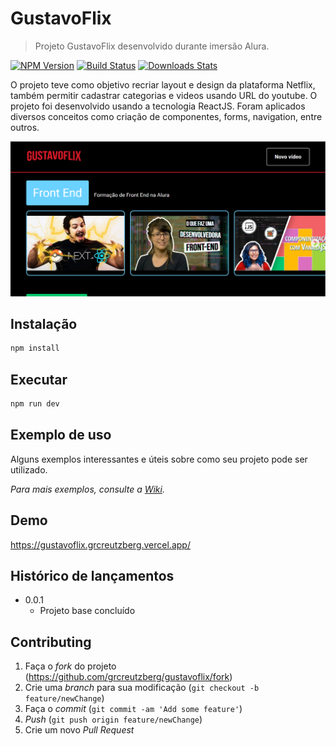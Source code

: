 # GustavoFlix
> Projeto GustavoFlix desenvolvido durante imersão Alura.

[![NPM Version][npm-image]][npm-url]
[![Build Status][travis-image]][travis-url]
[![Downloads Stats][npm-downloads]][npm-url]

O projeto teve como objetivo recriar layout e design da plataforma Netflix, também permitir cadastrar categorias e videos usando URL do youtube.
O projeto foi desenvolvido usando a tecnologia ReactJS. Foram aplicados diversos conceitos como criação de componentes, forms, navigation, entre outros.


![](gustavoflix.png)

## Instalação
```sh
npm install
```
## Executar
```sh
npm run dev
```

## Exemplo de uso

Alguns exemplos interessantes e úteis sobre como seu projeto pode ser utilizado.

_Para mais exemplos, consulte a [Wiki][wiki]._ 

## Demo
https://gustavoflix.grcreutzberg.vercel.app/

## Histórico de lançamentos

* 0.0.1
    * Projeto base concluído

## Contributing

1. Faça o _fork_ do projeto (<https://github.com/grcreutzberg/gustavoflix/fork>)
2. Crie uma _branch_ para sua modificação (`git checkout -b feature/newChange`)
3. Faça o _commit_ (`git commit -am 'Add some feature'`)
4. _Push_ (`git push origin feature/newChange`)
5. Crie um novo _Pull Request_

[npm-image]: https://img.shields.io/npm/v/datadog-metrics.svg?style=flat-square
[npm-url]: https://npmjs.org/package/datadog-metrics
[npm-downloads]: https://img.shields.io/npm/dm/datadog-metrics.svg?style=flat-square
[travis-image]: https://img.shields.io/travis/dbader/node-datadog-metrics/master.svg?style=flat-square
[travis-url]: https://travis-ci.org/dbader/node-datadog-metrics
[wiki]: https://github.com/grcreutzberg/gustavoflix/wiki
